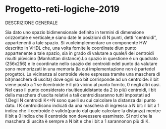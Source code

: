 # Progetto-reti-logiche-2019
DESCRIZIONE GENERALE

Sia dato uno spazio bidimensionale definito in termini di dimensione orizzontale e verticale,e siano date le posizioni di N punti, detti “centroidi”, appartenenti a tale spazio. Si vuoleimplementare un componente HW descritto in VHDL che, una volta fornite le coordinate diun punto appartenente a tale spazio, sia in grado di valutare a quale/i dei centroidi risulti piùvicino (Manhattan distance).Lo spazio in questione è un quadrato (256x256) e le coordinate nello spazio dei centroidi edel punto da valutare sono memorizzati in una memoria (la cui implementazione non è partedel progetto). La vicinanza al centroide viene espressa tramite una maschera di bit(maschera di uscita) dove ogni suo bit corrisponde ad un centroide: il bit viene posto a 1 se ilcentroide è il più vicino al punto fornito, 0 negli altri casi. Nel caso il punto considerato risultiequidistante da 2 (o più) centroidi, i bit della maschera d’uscita relativi a tali centroidisaranno tutti impostati ad 1.Degli N centroidi K<=N sono quelli su cui calcolare la distanza dal punto dato. I K centroidisono indicati da una maschera di ingresso a N bit: il bit a 1 indica che il centroide è valido(punto dal quale calcolare la distanza) mentre il bit a 0 indica che il centroide non deveessere esaminato. Si noti che la maschera di uscita è sempre a N bit e che i bit a 1 sarannonon più di K.
